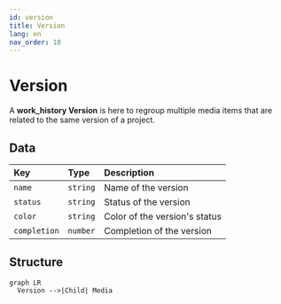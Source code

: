 ```yaml
---
id: version
title: Version
lang: en
nav_order: 10
---
```


# Version

A **<span class="aq-icon">work_history</span> Version** is here to regroup multiple media items that are related to the same version of a project.

## Data

| Key | Type | Description |
| :--- | :---- | :----------- |
| `name` | `string` | Name of the version |
| `status` | `string` | Status of the version |
| `color` | `string` | Color of the version's status |
| `completion` | `number` | Completion of the version |

## Structure

```mermaid
graph LR
  Version -->|Child| Media
```